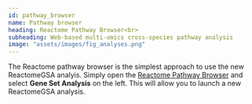 ```yaml
---
id: pathway_browser
name: Pathway browser
heading: Reactome Pathway Browser<br>
subheading: Web-based multi-omics cross-species pathway analysis
image: "assets/images/fig_analyses.png"
---
```


The Reactome pathway browser is the simplest approach to use the new
ReactomeGSA analyis. Simply open the [Reactome Pathway Browser](https://dev.reactome.org/PathwayBrowser/#TOOL=AT) and select **Gene Set Analysis** on the left. This will
allow you to launch a new ReactomeGSA analysis.
